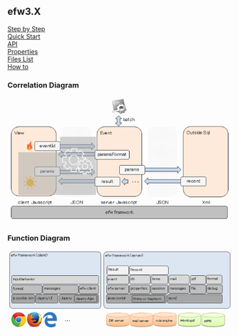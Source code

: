 <H2>efw3.X</H2>
<a href="help/step_by_step.md">Step by Step</a><br>
<a href="help/hello_world.md">Quick Start</a><br>
<a href="help/api.md">API</a><br>
<a href="help/properties_file.md">Properties</a><br>
<a href="help/files_list.md">Files List</a><br>
<a href="help/how_to.md">How to</a><br>

<h3>Correlation Diagram</h3>
<img src="./help/veslayers.png"><br>
<h3>Function Diagram</h3>
<img src="./help/framework.png"><br>
